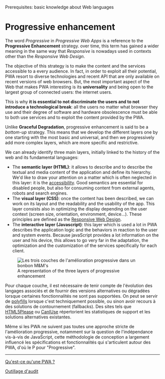 <span class="requirements">Prerequisites: basic knowledge about Web languages</span>

# Progressive enhancement

The word *Progressive* in *Progressive Web Apps* is a reference to the **Progressive Enhancement** strategy. over time, this term has gained a wider meaning in the same way that *Responsive* is nowadays used in contexts other than the *Responsive Web Design*.

The objective of this strategy is to make the content and the services accessible to a every audience. In fact, in order to exploit all their potential, PWA resort to diverse technologies and recent API that are only available on recent versions of web browsers. But, the most important aspect of the Web that makes PWA interesting is its **universality** and being open to the largest group of connected users: the internet users.

This is why **it is essential to not discriminate the users and to not introduce a technological break**: all the users no matter what browser they use and their degree of software and hardware obsolescence must be able to both use services and to exploit the content provided by the PWA.

Unlike **Graceful Degradation**, progressive enhancement is said to be a *bottom-up* strategy. This means that we develop the different layers one by one starting with the most basic and universal, and then we progressively add more complex layers, which are more specific and restrictive.

We can already identify three main layers, initially linked to the history of the web and its fundamental languages:

- The **semantic layer (HTML)**: it allows to describe and to describe the textual and media content of the application and define its hierarchy. We'd like to draw your attention on a matter which is often neglected in this layer: it is the [accessibility](http://www.accessiweb.org/). Good semantics are essential for disabled people, but also for consuming content from external agents, robots and search engines.
- The **visual layer (CSS)**: once the content has been described, we can work on its layout and the readability and the usability of the app. This layer consists also in optimizing the display depending on the user context (screen size, orientation, environment, device...). These principles are defined as the [Responsive Web Design](https://developers.google.com/web/fundamentals/design-and-ui/responsive/).
- The **interactive layer (Javascript)**: this layer which is used a lot in PWA describes the application logic and the behaviors in reaction to the user and system events. Because javaScript provides a lot information on the user and his device, this allows to go very far in the adaptation, the optimization and the customization of the services specifically for each client.

<figure>
	<img src="../img/progressive-enhancement.jpg" alt="Les trois couches de l'amélioration progressive dans un bonbon M&M's">
	<figcaption>A representation of the three layers of progressive enhancement</figcaption>
</figure>

 Pour chaque couche, il est nécessaire de tenir compte de l'évolution des langages associés et de fournir des versions alternatives ou dégradées lorsque certaines fonctionnalités ne sont pas supportées. On peut se servir de [polyfills](https://fr.wikipedia.org/wiki/Polyfill) lorsque c'est techniquement possible, ou sinon avoir recours à des solutions de contournement (fallbacks). Des sites tels que [HTML5Please](http://html5please.com/) ou [CanIUse](http://caniuse.com/) répertorient les statistiques de support et les solutions alternatives existantes.
 
 Même si les PWA ne suivent pas toutes une approche stricte de l'amélioration progressive, notamment sur la question de l'indépendance vis-à-vis de JavaScript, cette méthodologie de conception a largement influencé les spécifications et fonctionnalités qui s'articulent autour des PWA, d'où le P pour "Progressive".
 
-----------------------------------------------------

[Qu'est-ce qu'une PWA ?](pwa.md)

[Outillage d'audit](audit-tools.md)
